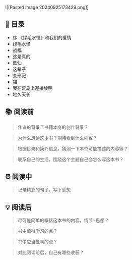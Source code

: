 ![[Pasted image 20240925173429.png]]
## 📑 目录
* 序 《绿毛水怪》和我们的爱情  
* 绿毛水怪  
* 战福
* 这是真的  
* 歌仙  
* 这辈子  
* 变形记  
* 猫
* 我在荒岛上迎接黎明  
* 地久天长
## 📚 阅读前
> 作者的背景？书籍本身的创作背景？

> 为什么想读这本书？期待看到什么内容？

> 根据目录和简介信息，猜测一下本书可能描述的内容等？

> 联系自己的生活，围绕这个主题自己会怎么写这本书？
## ⏰ 阅读中
> 记录精彩的句子，写下感想
##  💡 阅读后
> 尽可能简单的概括这本书的内容，情节+思想？

> 书中值得学习的点？

> 书中应当批判的点？

> 对比阅读前后，自己有哪些收获？ 
